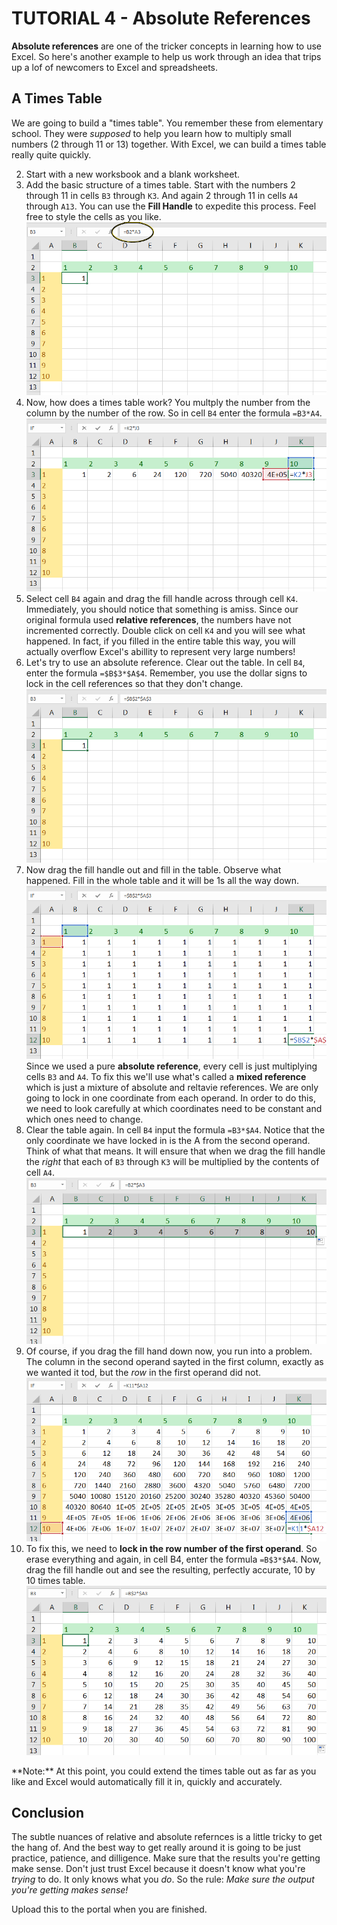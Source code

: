 # TUTORIAL 4 - Absolute References

**Absolute references** are one of the tricker concepts in learning how to use Excel. So here's another example to help us work through an idea that trips up a lof of newcomers to Excel and spreadsheets.

## A Times Table

We are going to build a "times table". You remember these from elementary school. They were _supposed_ to help you learn how to multiply small numbers (2 through 11 or 13) together. With Excel, we can build a times table really quite quickly.

2. Start with a new worksbook and a blank worksheet.
3. Add the basic structure of a times table. Start with the numbers 2 through 11 in cells `B3` through `K3`. And again 2 through 11 in cells `A4` through `A13`. You can use the **Fill Handle** to expedite this process. Feel free to style the cells as you like. ![2][2]
4. Now, how does a times table work? You multply the number from the column by the number of the row. So in cell `B4` enter the formula `=B3*A4`. ![3][3]
5. Select cell `B4` again and drag the fill handle across through cell `K4`. Immediately, you should notice that something is amiss. Since our original formula used **relative references**, the numbers have not incremented correctly. Double click on cell `K4` and you will see what happened. In fact, if you filled in the entire table this way, you will actually overflow Excel's abillity to represent very large numbers!
6. Let's try to use an absolute reference. Clear out the table. In cell `B4`, enter the formula `=$B$3*$A$4`. Remember, you use the dollar signs to lock in the cell references so that they don't change.![4]
7. Now drag the fill handle out and fill in the table. Observe what happened. Fill in the whole table and it will be 1s all the way down.<br> ![5] <br> Since we used a pure **absolute reference**, every cell is just multiplying cells `B3` and `A4`. To fix this we'll use what's called a **mixed reference** which is just a mixture of absolute and reltavie references. We are only going to lock in one coordinate from each operand. In order to do this, we need to look carefully at which coordinates need to be constant and which ones need to change.
9. Clear the table again. In cell `B4` input the formula `=B3*$A4`. Notice that the only coordinate we have locked in is the A from the second operand. Think of what that means. It will ensure that when we drag the fill handle the _right_ that each of `B3` through `K3` will be multiplied by the contents of cell `A4`. ![6]
10. Of course, if you drag the fill hand down now, you run into a problem. The column in the second operand sayted in the first column, exactly as we wanted it tod, but the _row_ in the first operand did not. ![7]
11. To fix this, we need to **lock in the row number of the first operand**. So erase everything and again, in cell B4, enter the formula `=B$3*$A4`. Now, drag the fill handle out and see the resulting, perfectly accurate, 10 by 10 times table. <br>![8]

<div class="alert alert-info" markdown="2">
    **Note:**  At this point, you could extend the times table out as far as you like and Excel would automatically fill it in, quickly and accurately.
</div>

## Conclusion

The subtle nuances of relative and absolute refernces is a little tricky to get the hang of. And the best way to get really around it is going to be just practice, patience, and dilligence. Make sure that the results you're getting make sense. Don't just trust Excel because it doesn't know what you're _trying_ to do. It only knows what you _do_. So the rule: _Make sure the output you're getting makes sense!_

Upload this to the portal when you are finished.


[2]: images/abs_ref/times_table_2.png
[3]: images/abs_ref/times_table_3.png
[4]: images/abs_ref/times_table_4.png
[5]: images/abs_ref/times_table_5.png
[6]: images/abs_ref/times_table_6.png
[7]: images/abs_ref/times_table_7.png
[8]: images/abs_ref/times_table_8.png
[9]: images/abs_ref/times_table_9.png
